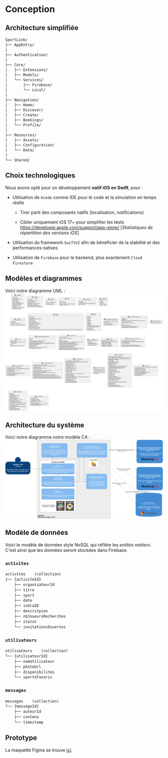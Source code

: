 # Conception

## Architecture simplifiée
```plaintext
SportLink/
├── AppEntry/
|
├── Authentication/
|
├── Core/
|   ├── Extensions/
|   ├── Models/
|   └── Services/
|       ├── Firebase/
|       └── Local/
|
├── Navigation/
|   ├── Home/
|   ├── Discover/
|   ├── Create/
|   ├── Bookings/
|   └── Profile/
|   
├── Resources/
|   ├── Assets/
|   ├── Configuration/
|   └── Data/
|
└── Shared/
```

## Choix technologiques
Nous avons opté pour un développement **natif iOS en Swift**, pour :

- Utilisation de `Xcode` comme IDE pour le code et la simulation en temps réelle

    - Tirer parti des composants natifs (localisation, notifications)

    - Cibler uniquement iOS 17+ pour simplifier les tests https://developer.apple.com/support/app-store/ [_Statistiques de répartition des versions iOS_]

- Utilisation du framework `SwiftUI` afin de bénéficier de la stabilité et des performances natives

- Utilisation de `Firebase` pour le backend, plus exactement `Cloud Firestore`

## Modèles et diagrammes
Voici notre diagramme UML :
![Diagramme de classe UML](./diagrams/out/SportLink.svg "Diagramme de classe UML")

## Architecture du système
Voici notre diagramme notre modèle C4 :
![Modèle C4](./diagrams/out/modelec4.png "Modèle C4")

## Modèle de données
Voici le modèle de données style NoSQL qui réflète les *entités métiers*. C'est ainsi que les données seront stockées dans Firebase.

### `activites`
```txt
activites    (collection)
├── {activiteId}
    ├── organisateurId
    ├── titre
    ├── sport 
    ├── date
    ├── indraID
    ├── descritpion
    ├── nbJoueursRecherches
    ├── statut
    └── invitationsOuvertes
```
### `utilisateurs`
```txt
utilisateurs    (collection)
└── {utilisateurId}
    ├── nomUtilisateur               
    ├── photoUrl         
    ├── disponibilites        
    └── sportsFavoris                                                                  
```

### `messages`
```txt
messages    (collection)
└── {messageId}
    ├── auteurId
    ├── contenu 
    └── timestamp 
```

## Prototype
La maquette Figma se trouve [ici](https://www.figma.com/design/N0QDEh5Shuht6eS3dpvKTB/SportLink?node-id=0-1&t=CBkQlTjm84oNgfAk-1).